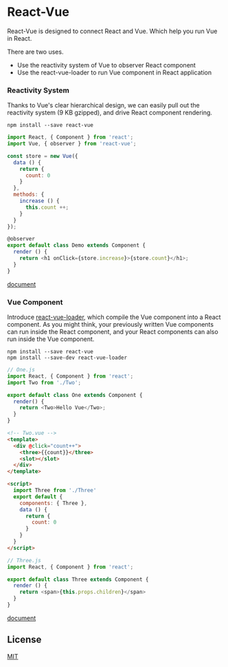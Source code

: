 

# React-Vue

React-Vue is designed to connect React and Vue. Which help you run Vue in React.

There are two uses.

* Use the reactivity system of Vue to observer React component
* Use the react-vue-loader to run Vue component in React application

### Reactivity System
Thanks to Vue's clear hierarchical design, we can easily pull out the reactivity system (9 KB gzipped), and drive React component rendering. 

```
npm install --save react-vue
```

```javascript
import React, { Component } from 'react';
import Vue, { observer } from 'react-vue';

const store = new Vue({
  data () {
    return {
      count: 0
    }
  },
  methods: {
    increase () {
      this.count ++;
    }
  }
});

@observer
export default class Demo extends Component {
  render () {
    return <h1 onClick={store.increase}>{store.count}</h1>;
  }
}
```
[document]() 

### Vue Component
Introduce [react-vue-loader](), which compile the Vue component into a React component. As you might think, your previously written Vue components can run inside the React component, and your React components can also run inside the Vue component.

```
npm install --save react-vue
npm install --save-dev react-vue-loader
```

```javascript
// One.js
import React, { Component } from 'react';
import Two from './Two';

export default class One extends Component {
  render() {
    return <Two>Hello Vue</Two>;
  }
}
```

```html
<!-- Two.vue -->
<template>
  <div @click="count++">
    <three>{{count}}</three>
    <slot></slot>
  </div>
</template>

<script>
  import Three from './Three'
  export default {
    components: { Three },
    data () {
      return {
        count: 0
      }
    }
  }
</script>
```

```javascript
// Three.js
import React, { Component } from 'react';

export default class Three extends Component {
  render () {
    return <span>{this.props.children}</span>
  }
}
```

[document]()

## License

[MIT](http://opensource.org/licenses/MIT)

